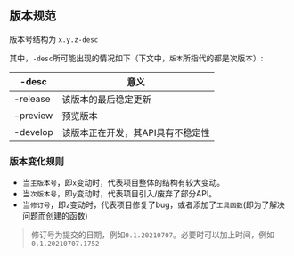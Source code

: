 ## 版本规范
版本号结构为 `x.y.z-desc`

其中，`-desc`所可能出现的情况如下（下文中，`版本`所指代的都是次版本）:

| -desc | 意义 |
|  ---- | ---- |
| -release | 该版本的最后稳定更新 |
| -preview | 预览版本 |
| -develop | 该版本正在开发，其API具有不稳定性 |

### 版本变化规则

- 当`主版本号`，即`x`变动时，代表项目整体的结构有较大变动。
- 当`次版本号`，即`y`变动时，代表项目引入/废弃了部分API。
- 当`修订号`，即`z`变动时，代表项目修复了bug，或者添加了`工具函数`(即为了解决问题而创建的函数)

> 修订号为提交的日期，例如`0.1.20210707`。必要时可以加上时间，例如`0.1.20210707.1752`
